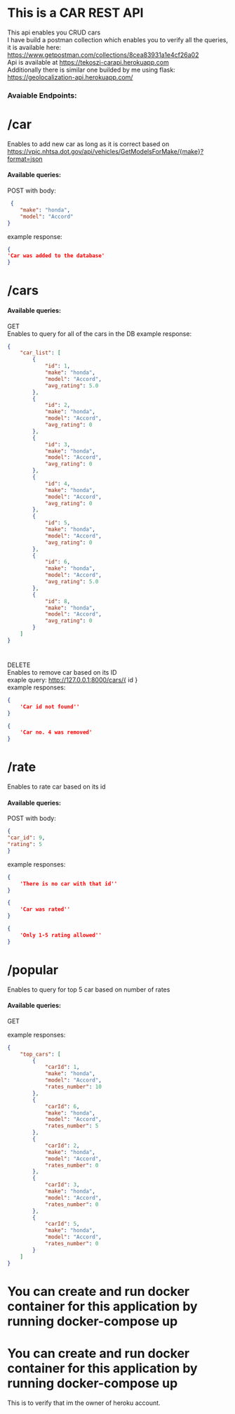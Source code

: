 # This is a CAR REST API
This api enables you CRUD cars<br>
I have build a postman collection which enables you to verify all the queries, it is available here: https://www.getpostman.com/collections/8cea83931a1e4cf26a02 <br>
Api is available at https://tekoszi-carapi.herokuapp.com <br>
Additionally there is similar one builded by me using flask: https://geolocalization-api.herokuapp.com/
### Avaiable Endpoints:<br>
# /car<br>
Enables to add new car as long as it is correct based on https://vpic.nhtsa.dot.gov/api/vehicles/GetModelsForMake/{make}?format=json
#### Available queries:<br>
POST with body:
```json
 {
    "make": "honda",
    "model": "Accord"
}
```
example response:
```json
{
'Car was added to the database'
}
```
# /cars<br>
#### Available queries:<br>
GET <br>
Enables to query for all of the cars in the DB
example response:
```json
{
    "car_list": [
        {
            "id": 1,
            "make": "honda",
            "model": "Accord",
            "avg_rating": 5.0
        },
        {
            "id": 2,
            "make": "honda",
            "model": "Accord",
            "avg_rating": 0
        },
        {
            "id": 3,
            "make": "honda",
            "model": "Accord",
            "avg_rating": 0
        },
        {
            "id": 4,
            "make": "honda",
            "model": "Accord",
            "avg_rating": 0
        },
        {
            "id": 5,
            "make": "honda",
            "model": "Accord",
            "avg_rating": 0
        },
        {
            "id": 6,
            "make": "honda",
            "model": "Accord",
            "avg_rating": 5.0
        },
        {
            "id": 8,
            "make": "honda",
            "model": "Accord",
            "avg_rating": 0
        }
    ]
}
```
#
DELETE<br>
Enables to remove car based on its ID<br>
exaple query: http://127.0.0.1:8000/cars/{ id } <br>
example responses:
```json
{
    'Car id not found''
}
```
```json
{
    'Car no. 4 was removed'
}
```
#
# /rate<br>
Enables to rate car based on its id
#### Available queries:<br>
POST with body:
```json
{
"car_id": 9,
"rating": 5
}
```

example responses: <br>
```json
{
    'There is no car with that id''
}
```
```json
{
    'Car was rated''
}
```
```json
{
    'Only 1-5 rating allowed''
}
```

#
# /popular<br>
Enables to query for top 5 car based on number of rates
#### Available queries:<br>
GET

example responses: <br>
```json
{
    "top_cars": [
        {
            "carId": 1,
            "make": "honda",
            "model": "Accord",
            "rates_number": 10
        },
        {
            "carId": 6,
            "make": "honda",
            "model": "Accord",
            "rates_number": 5
        },
        {
            "carId": 2,
            "make": "honda",
            "model": "Accord",
            "rates_number": 0
        },
        {
            "carId": 3,
            "make": "honda",
            "model": "Accord",
            "rates_number": 0
        },
        {
            "carId": 5,
            "make": "honda",
            "model": "Accord",
            "rates_number": 0
        }
    ]
}
```
#
# You can create and run docker container for this application by running docker-compose up
# You can create and run docker container for this application by running docker-compose up
This is to verify that im the owner of heroku account.
